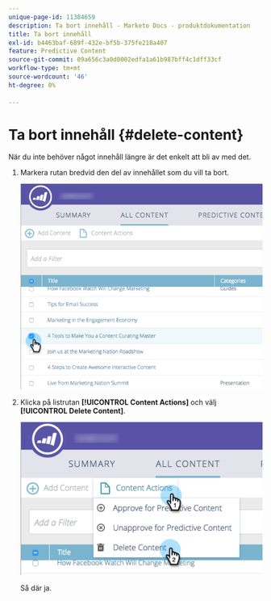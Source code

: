 ```yaml
---
unique-page-id: 11384659
description: Ta bort innehåll - Marketo Docs - produktdokumentation
title: Ta bort innehåll
exl-id: b4463baf-689f-432e-bf5b-375fe218a407
feature: Predictive Content
source-git-commit: 09a656c3a0d0002edfa1a61b987bff4c1dff33cf
workflow-type: tm+mt
source-wordcount: '46'
ht-degree: 0%

---
```


# Ta bort innehåll {#delete-content}

När du inte behöver något innehåll längre är det enkelt att bli av med det.

1. Markera rutan bredvid den del av innehållet som du vill ta bort.

   ![](assets/image2017-10-3-9-3a8-3a39.png)

1. Klicka på listrutan **[!UICONTROL Content Actions]** och välj **[!UICONTROL Delete Content]**.

   ![](assets/image2017-10-3-9-3a9-3a12.png)

   Så där ja.
